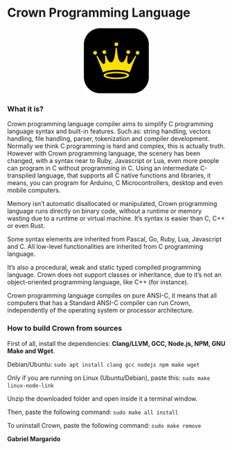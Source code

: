 # Crown Programming Language

<center><img src="assets/crown-modern-icon.png" width="150px"></center>

### What it is?
Crown programming language compiler aims to simplify C programming language syntax and built-in features. Such as: string handling, vectors handling, file handling, parser, tokenization and compiler development. Normally we think C programming is hard and complex, this is actually truth. However with Crown programming language, the scenery has been changed, with a syntax near to Ruby, Javascript or Lua, even more people can program in C without programming in C. Using an intermediate C-transpiled language, that supports all C native functions and libraries, it means, you can program for Arduino, C Microcontrollers, desktop and even mobile computers.


Memory isn’t automatic disallocated or manipulated, Crown programming language runs directly on binary code, without a runtime or memory wasting due to a runtime or virtual machine. It’s syntax is easier than C, C++ or even Rust.

Some syntax elements are inherited from Pascal, Go, Ruby, Lua, Javascript and C. All low-level functionalities are inherited from C programming language.

It’s also a procedural, weak and static typed compiled programming language. Crown does not support classes or inheritance, due to it’s not an object-oriented programming language, like C++ (for instance).

Crown programming language compiles on pure ANSI-C, it means that all computers that has a Standard ANSI-C compiler can run Crown, independently of the operating system or processor architecture.


### How to build Crown from sources

First of all, install the dependencies: **Clang/LLVM, GCC, Node.js, NPM, GNU Make and Wget**.   

Debian/Ubuntu: `sudo apt install clang gcc nodejs npm make wget`

Only if you are running on Linux (Ubuntu/Debian), paste this: `sudo make linux-node-link`


Unzip the downloaded folder and open inside it a terminal window.

Then, paste the following command: `sudo make all install`

To uninstall Crown, paste the following command: `sudo make remove`
  
  
**Gabriel Margarido**

